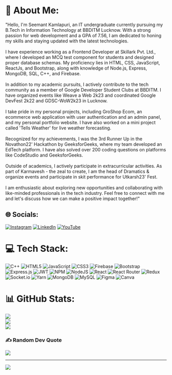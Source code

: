 # 💫 About Me:
"Hello, I'm Seemant Kamlapuri, an IT undergraduate currently pursuing my B.Tech in Information Technology at BBDITM Lucknow. With a strong passion for web development and a GPA of 7.56, I am dedicated to honing my skills and staying updated with the latest technologies.<br><br>I have experience working as a Frontend Developer at Skillark Pvt. Ltd., where I developed an MCQ test component for students and designed proper database schemas. My proficiency lies in HTML, CSS, JavaScript, ReactJs, and Bootstrap, along with knowledge of Node.js, Express, MongoDB, SQL, C++, and Firebase.<br><br>In addition to my academic pursuits, I actively contribute to the tech community as a member of Google Developer Student Clubs at BBDITM. I have organized events like Weave a Web 2k23 and coordinated Google DevFest 2k22 and GDSC-WoW2k23 in Lucknow.<br><br>I take pride in my personal projects, including GroShop Ecom, an ecommerce web application with user authentication and an admin panel, and my personal portfolio website. I have also worked on a mini project called 'Tells Weather' for live weather forecasting.<br><br>Recognized for my achievements, I was the 3rd Runner Up in the Novathon22' Hackathon by GeeksforGeeks, where my team developed an EdTech platform. I have also solved over 200 coding questions on platforms like CodeStudio and GeeksforGeeks.<br><br>Outside of academics, I actively participate in extracurricular activities. As part of Karmavesh - the zeal to create, I am the head of Dramatics & organize events and participate in skit performance for Utkarsh23' Fest.<br><br>I am enthusiastic about exploring new opportunities and collaborating with like-minded professionals in the tech industry. Feel free to connect with me and let's discuss how we can make a positive impact together!"


## 🌐 Socials:
[![Instagram](https://img.shields.io/badge/Instagram-%23E4405F.svg?logo=Instagram&logoColor=white)](https://instagram.com/https://www.instagram.com/seemant_20_11/) [![LinkedIn](https://img.shields.io/badge/LinkedIn-%230077B5.svg?logo=linkedin&logoColor=white)](https://linkedin.com/in/https://www.linkedin.com/in/seemant-kamlapuri-b682331b5/) [![YouTube](https://img.shields.io/badge/YouTube-%23FF0000.svg?logo=YouTube&logoColor=white)](https://youtube.com/@UC6_PcZu0dIjHJDXIPyFxqpA) 

# 💻 Tech Stack:
![C++](https://img.shields.io/badge/c++-%2300599C.svg?style=flat-square&logo=c%2B%2B&logoColor=white) ![HTML5](https://img.shields.io/badge/html5-%23E34F26.svg?style=flat-square&logo=html5&logoColor=white) ![JavaScript](https://img.shields.io/badge/javascript-%23323330.svg?style=flat-square&logo=javascript&logoColor=%23F7DF1E) ![CSS3](https://img.shields.io/badge/css3-%231572B6.svg?style=flat-square&logo=css3&logoColor=white) ![Firebase](https://img.shields.io/badge/firebase-%23039BE5.svg?style=flat-square&logo=firebase) ![Bootstrap](https://img.shields.io/badge/bootstrap-%23563D7C.svg?style=flat-square&logo=bootstrap&logoColor=white) ![Express.js](https://img.shields.io/badge/express.js-%23404d59.svg?style=flat-square&logo=express&logoColor=%2361DAFB) ![JWT](https://img.shields.io/badge/JWT-black?style=flat-square&logo=JSON%20web%20tokens) ![NPM](https://img.shields.io/badge/NPM-%23000000.svg?style=flat-square&logo=npm&logoColor=white) ![NodeJS](https://img.shields.io/badge/node.js-6DA55F?style=flat-square&logo=node.js&logoColor=white) ![React](https://img.shields.io/badge/react-%2320232a.svg?style=flat-square&logo=react&logoColor=%2361DAFB) ![React Router](https://img.shields.io/badge/React_Router-CA4245?style=flat-square&logo=react-router&logoColor=white) ![Redux](https://img.shields.io/badge/redux-%23593d88.svg?style=flat-square&logo=redux&logoColor=white) ![Socket.io](https://img.shields.io/badge/Socket.io-black?style=flat-square&logo=socket.io&badgeColor=010101) ![Yarn](https://img.shields.io/badge/yarn-%232C8EBB.svg?style=flat-square&logo=yarn&logoColor=white) ![MongoDB](https://img.shields.io/badge/MongoDB-%234ea94b.svg?style=flat-square&logo=mongodb&logoColor=white) ![MySQL](https://img.shields.io/badge/mysql-%2300f.svg?style=flat-square&logo=mysql&logoColor=white) 	![Figma](https://img.shields.io/badge/figma-%23F24E1E.svg?style=flat-square&logo=figma&logoColor=white) ![Canva](https://img.shields.io/badge/Canva-%2300C4CC.svg?style=flat-square&logo=Canva&logoColor=white)
# 📊 GitHub Stats:
![](https://github-readme-stats.vercel.app/api?username=seemant9118&theme=highcontrast&hide_border=true&include_all_commits=true&count_private=false)<br/>
![](https://github-readme-streak-stats.herokuapp.com/?user=seemant9118&theme=highcontrast&hide_border=true)<br/>
![](https://github-readme-stats.vercel.app/api/top-langs/?username=seemant9118&theme=highcontrast&hide_border=true&include_all_commits=true&count_private=false&layout=compact)

### ✍️ Random Dev Quote
![](https://quotes-github-readme.vercel.app/api?type=horizontal&theme=dark)

---
[![](https://visitcount.itsvg.in/api?id=seemant9118&icon=6&color=9)](https://visitcount.itsvg.in)

<!-- Proudly created with GPRM ( https://gprm.itsvg.in ) -->
